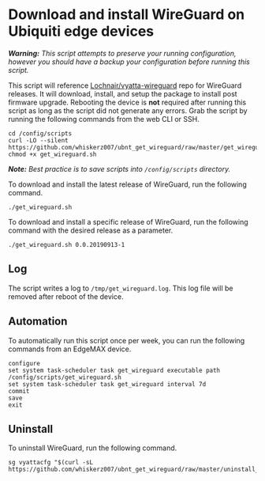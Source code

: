 # Download and install WireGuard on Ubiquiti edge devices

***Warning:*** _This script attempts to preserve your running configuration, however you should have a backup your configuration before running this script._
 
This script will reference [Lochnair/vyatta-wireguard](https://github.com/Lochnair/vyatta-wireguard) repo for WireGuard releases. It will download, install, and setup the package to install post firmware upgrade. Rebooting the device is **not** required after running this script as long as the script did not generate any errors. Grab the script by running the following commands from the web CLI or SSH.

```
cd /config/scripts
curl -LO --silent https://github.com/whiskerz007/ubnt_get_wireguard/raw/master/get_wireguard.sh
chmod +x get_wireguard.sh
```

***Note:*** _Best practice is to save scripts into `/config/scripts` directory._

To download and install the latest release of WireGuard, run the following command.

```
./get_wireguard.sh
```

To download and install a specific release of WireGuard, run the following command with the desired release as a parameter.

```
./get_wireguard.sh 0.0.20190913-1
```

## Log

The script writes a log to `/tmp/get_wireguard.log`. This log file will be removed after reboot of the device.

## Automation

To automatically run this script once per week, you can run the following commands from an EdgeMAX device.

```
configure
set system task-scheduler task get_wireguard executable path /config/scripts/get_wireguard.sh
set system task-scheduler task get_wireguard interval 7d
commit
save
exit
```

## Uninstall

To uninstall WireGuard, run the following command.

```
sg vyattacfg "$(curl -sL https://github.com/whiskerz007/ubnt_get_wireguard/raw/master/uninstall_wireguard.sh)"
```
